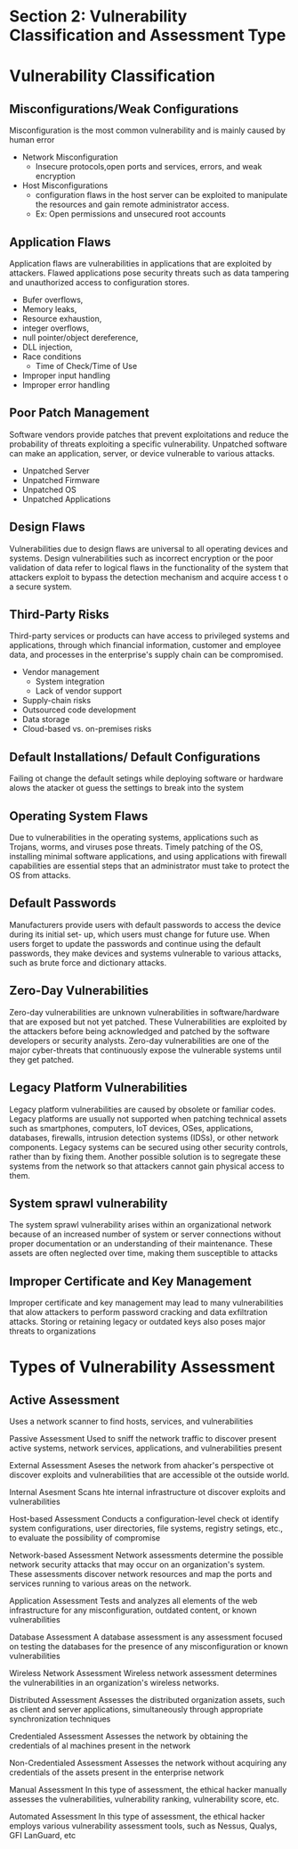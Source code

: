 # Section 2: Vulnerability Classification and Assessment Type
# Vulnerability Classification
## Misconfigurations/Weak Configurations
Misconfiguration is the most common vulnerability and is mainly caused by human error

- Network Misconfiguration
	- Insecure protocols,open ports and services, errors, and weak encryption
- Host Misconfigurations
	- configuration flaws in the host server can be exploited to manipulate the resources and gain remote administrator access.
	- Ex: Open permissions and unsecured root accounts

## Application Flaws
Application flaws are vulnerabilities in applications that are exploited by attackers. Flawed applications pose security threats such as data tampering and unauthorized access to configuration stores.

- Bufer overflows, 
- Memory leaks,
- Resource exhaustion,
- integer overflows, 
- null pointer/object dereference,
- DLL injection, 
- Race conditions
	- Time of Check/Time of Use
- Improper input handling 
- Improper error handling

## Poor Patch Management
Software vendors provide patches that prevent exploitations and reduce the probability of threats exploiting a specific vulnerability. Unpatched software can make an application, server, or device vulnerable to various attacks.

- Unpatched Server
- Unpatched Firmware
- Unpatched OS
- Unpatched Applications

## Design Flaws
Vulnerabilities due to design flaws are universal to all operating devices and systems. Design vulnerabilities such as incorrect encryption or the poor validation of data refer to logical flaws in the functionality of the system that attackers exploit to bypass the detection mechanism and acquire access t o a secure system.
## Third-Party Risks
Third-party services or products can have access to privileged systems and applications, through which financial information, customer and employee data, and processes in the enterprise's supply chain can
be compromised. 
- Vendor management
	- System integration
	- Lack of vendor support
- Supply-chain risks
- Outsourced code development
- Data storage
- Cloud-based vs. on-premises risks

## Default Installations/ Default Configurations
Failing ot change the default setings while deploying software or hardware alows the atacker ot guess the settings to break into the system

## Operating System Flaws
Due to vulnerabilities in the operating systems, applications such as Trojans, worms, and viruses pose threats. Timely patching of the OS, installing minimal software applications, and using applications with firewall capabilities are essential steps that an administrator must take to protect the OS from attacks.

## Default Passwords
Manufacturers provide users with default passwords to access the device during its initial set- up, which users must change for future use. When users forget to update the passwords and continue using the default passwords, they make devices and systems vulnerable to various attacks, such as brute force and dictionary attacks.

## Zero-Day Vulnerabilities
Zero-day vulnerabilities are unknown vulnerabilities in software/hardware that are exposed but not yet patched. These Vulnerabilities are exploited by the attackers before being acknowledged and patched by the software developers or security analysts. Zero-day vulnerabilities are one of the major cyber-threats that continuously expose the vulnerable systems until they get patched.

## Legacy Platform Vulnerabilities
Legacy platform vulnerabilities are caused by obsolete or familiar codes. Legacy platforms are usually not supported when patching technical assets such as smartphones, computers, loT devices, OSes, applications, databases, firewalls, intrusion detection systems (IDSs), or other network components. Legacy systems can be secured using other security controls, rather than by fixing them. Another possible solution is to segregate these systems from the network so that attackers cannot gain physical access to them.

## System sprawl vulnerability
The system sprawl vulnerability arises within an organizational network because of an increased number of system or server connections without proper documentation or an understanding of their maintenance. These assets are often neglected over time, making them susceptible to attacks

## Improper Certificate and Key Management
Improper certificate and key management may lead to many vulnerabilities that alow attackers to perform password cracking and data exfiltration attacks. Storing or retaining legacy or outdated keys also poses major threats to organizations

# Types of Vulnerability Assessment

## Active Assessment
Uses a network scanner to find hosts, services, and vulnerabilities

Passive Assessment
Used to sniff the network traffic to discover present active systems, network services, applications, and vulnerabilities present

External Assessment
Aseses the network from ahacker's perspective ot discover exploits and vulnerabilities that are accessible ot the outside world.

Internal Asesment
Scans hte internal infrastructure ot discover exploits and vulnerabilities

Host-based Assessment
Conducts a configuration-level check ot identify
system configurations, user directories, file systems, registry setings, etc., to evaluate the possibility of compromise

Network-based Assessment
Network assessments determine the possible network security attacks that may occur on an organization's system. These assessments discover network resources and map the ports and services running to various areas on the network.

Application Assessment
Tests and analyzes all elements of the web infrastructure for any misconfiguration, outdated content, or known vulnerabilities

Database Assessment
A database assessment is any assessment focused on testing the databases for the presence of any misconfiguration or known
vulnerabilities

Wireless Network Assessment
Wireless network assessment determines the vulnerabilities in an organization's wireless networks.

Distributed Assessment
Assesses the distributed organization assets, such as client and server applications, simultaneously through
appropriate synchronization techniques

Credentialed Assessment
Assesses the network by obtaining the credentials of al machines present in the network

Non-Credentialed Assessment
Assesses the network without acquiring any credentials of the assets present in the enterprise network

Manual Assessment
In this type of assessment, the ethical hacker manually assesses the vulnerabilities, vulnerability ranking, vulnerability score, etc.

Automated Assessment
In this type of assessment, the ethical hacker employs various vulnerability assessment tools, such as Nessus, Qualys, GFI LanGuard, etc